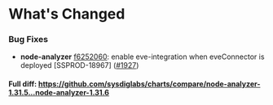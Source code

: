 # What's Changed

### Bug Fixes
- **node-analyzer** [f6252060](https://github.com/sysdiglabs/charts/commit/f62520608ef424b423b5aeaf9df60b5b82de6d42): enable eve-integration when eveConnector is deployed [SSPROD-18967] ([#1927](https://github.com/sysdiglabs/charts/issues/1927))
#### Full diff: https://github.com/sysdiglabs/charts/compare/node-analyzer-1.31.5...node-analyzer-1.31.6
